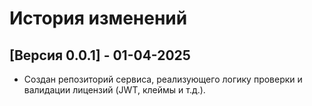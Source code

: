 # История изменений

## [Версия 0.0.1] - 01-04-2025
- Создан репозиторий сервиса, реализующего логику проверки и валидации лицензий (JWT, клеймы и т.д.).